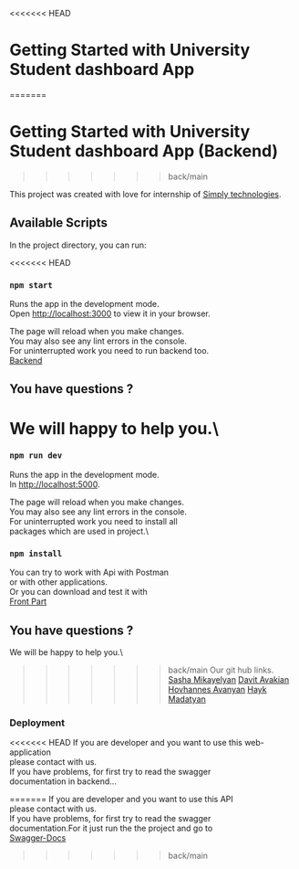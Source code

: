 <<<<<<< HEAD
# Getting Started with University Student dashboard App
=======
# Getting Started with University Student dashboard App (Backend)
>>>>>>> back/main

This project was created with love for internship of [Simply technologies](https://www.simplytechnologies.net/).

## Available Scripts

In the project directory, you can run:

<<<<<<< HEAD
### `npm start`

Runs the app in the development mode.\
Open [http://localhost:3000](http://localhost:3000) to view it in your browser.

The page will reload when you make changes.\
You may also see any lint errors in the console.\
For uninterrupted work you need to run backend too.\
[Backend](https://github.com/smikayel/Simply-Final-Project)

## You have questions ? 

We will happy to help you.\
=======
### `npm run dev`

Runs the app in the development mode.\
In [http://localhost:5000](http://localhost:5000).

The page will reload when you make changes.\
You may also see any lint errors in the console.\
For uninterrupted work you need to install all\
packages which are used in project.\

### `npm install`

You can try to work with Api with Postman \
or with other applications.\
Or you can download and test it with\
[Front Part](https://github.com/smikayel/Simply-Final-Project-Frontpart)

## You have questions ?

We will be happy to help you.\
>>>>>>> back/main
Our git hub links. \
[Sasha Mikayelyan](https://github.com/smikayel)
[Davit Avakian](https://github.com/Davit-Avakian)
[Hovhannes Avanyan](https://github.com/Hov1122)
[Hayk Madatyan](https://github.com/HaykMadatyan98)

### Deployment

<<<<<<< HEAD
If you are developer and you want to use this web-application \
please contact with us.\
If you have problems, for first try to read the swagger \
documentation in backend...


=======
If you are developer and you want to use this API \
please contact with us.\
If you have problems, for first try to read the swagger \
documentation.For it just run the the project and go to \
[Swagger-Docs](http://localhost:5000/api/v1/api-docs/)
>>>>>>> back/main

